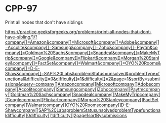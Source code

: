 # CPP-97
Print all nodes that don't have siblings





















https://practice.geeksforgeeks.org/problems/print-all-nodes-that-dont-have-sibling/1/?company[]=Amazon&company[]=Microsoft&company[]=Adobe&company[]=Accolite&company[]=Samsung&company[]=Zoho&company[]=Paytm&company[]=Goldman%20Sachs&company[]=Snapdeal&company[]=MakeMyTrip&company[]=Google&company[]=Flipkart&company[]=Morgan%20Stanley&company[]=FactSet&company[]=Walmart&company[]=OYO%20Rooms&company[]=D-E-Shaw&company[]=SAP%20Labs&problemStatus=unsolved&problemType=functional&difficulty[]=0&difficulty[]=1&difficulty[]=2&page=1&sortBy=submissions&query=company[]Amazoncompany[]Microsoftcompany[]Adobecompany[]Accolitecompany[]Samsungcompany[]Zohocompany[]Paytmcompany[]Goldman%20Sachscompany[]Snapdealcompany[]MakeMyTripcompany[]Googlecompany[]Flipkartcompany[]Morgan%20Stanleycompany[]FactSetcompany[]Walmartcompany[]OYO%20Roomscompany[]D-E-Shawcompany[]SAP%20LabsproblemStatusunsolvedproblemTypefunctionaldifficulty[]0difficulty[]1difficulty[]2page1sortBysubmissions
